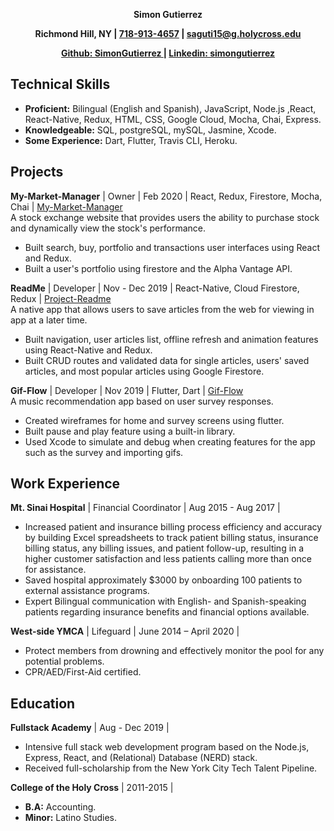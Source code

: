 <p align="center">
  <b> Simon Gutierrez </b>
</p>
<p align="center">
  <b> Richmond Hill, NY | <a href = "tel: 7189134657">718-913-4657</a> | <a href = "mailto: saguti15@g.holycross.edu">saguti15@g.holycross.edu</a> </b>
</p>
<p align="center">
  <b> <a href = "https://github.com/SimonGutierrez ">Github: SimonGutierrez </a> | <a href = "https://www.linkedin.com/in/simongutierrez/">Linkedin: simongutierrez </a> </b>
</p>


## Technical Skills
* **Proficient:** Bilingual (English and Spanish), JavaScript, Node.js ,React, React-Native, Redux, HTML, CSS, Google Cloud, Mocha, Chai, Express.
* **Knowledgeable:** SQL, postgreSQL, mySQL, Jasmine, Xcode.
* **Some Experience:** Dart, Flutter, Travis CLI, Heroku.

## Projects
**My-Market-Manager** | Owner | Feb 2020 | React, Redux, Firestore, Mocha, Chai | [My-Market-Manager](https://github.com/SimonGutierrez/My-Market-Manager)  
A stock exchange website that provides users the ability to purchase stock and dynamically view the stock's performance. 
* Built search, buy, portfolio and transactions user interfaces using React and Redux.
* Built a user's portfolio using firestore and the Alpha Vantage API.

**ReadMe** | Developer | Nov - Dec 2019 | React-Native, Cloud Firestore, Redux | [Project-Readme](https://github.com/Project-Readme)  
A native app that allows users to save articles from the web for viewing in app at a later time.
* Built navigation, user articles list, offline refresh and animation features using React-Native and Redux. 
* Built CRUD routes and validated data for single articles, users' saved articles, and most popular articles using Google Firestore.

**Gif-Flow** | Developer | Nov 2019 | Flutter, Dart | [Gif-Flow](https://github.com/SimonGutierrez/Gif-Flow)  
A music recommendation app based on user survey responses.
* Created wireframes for home and survey screens using flutter.
* Built pause and play feature using a built-in library.
* Used Xcode to simulate and debug when creating features for the app such as the survey and importing gifs.

## Work Experience
**Mt. Sinai Hospital** | Financial Coordinator | Aug 2015 - Aug 2017 |
* Increased patient and insurance billing process efficiency and accuracy by building Excel spreadsheets to track patient billing status, insurance billing status, any billing issues, and patient follow-up, resulting in a higher customer satisfaction and less patients calling more than once for assistance.
* Saved hospital approximately $3000 by onboarding 100 patients to external assistance programs.
* Expert Bilingual communication with English- and Spanish-speaking patients regarding insurance benefits and financial options available.

**West-side YMCA** | Lifeguard | June 2014 – April 2020 |
* Protect members from drowning and effectively monitor the pool for any potential problems. 
* CPR/AED/First-Aid certified.

## Education
**Fullstack Academy** | Aug - Dec 2019 |  
* Intensive full stack web development program based on the Node.js, Express, React, and (Relational) Database (NERD) stack.
* Received full-scholarship from the New York City Tech Talent Pipeline.

**College of the Holy Cross** | 2011-2015 |   
* **B.A:** Accounting.
* **Minor:** Latino Studies.
